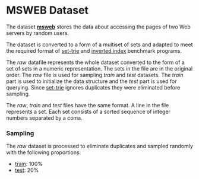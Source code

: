 # MSWEB Dataset

The dataset [**msweb**]() stores the data about accessing the pages of two Web servers by random users.

The dataset is converted to a form of a multiset of sets and adapted to meet the required format of [set-trie](https://bitbucket.org/isavnik/settrie/) and [inverted index](https://github.com/nick-ak96/InvertedIndex) benchmark programs.

The *raw* datafile represents the whole dataset converted to the form of a set of sets in a numeric representation. The sets in the file are in the original order. The *raw* file is used for sampling *train* and *test* datasets. The *train* part is used to initialize the data structure and the *test* part is used for querying. Since [set-trie](https://bitbucket.org/isavnik/settrie/) ignores duplicates they were eliminated before sampling.

The *raw*, *train* and *test* files have the same format.
A line in the file represents a set. Each set consists of a sorted sequence of integer numbers separated by a coma.

### Sampling

The *raw* dataset is processed to eliminate duplicates and sampled randomly with the following proportions:

- [train](https://github.com/mkrnc/set-trie-datasets/blob/main/experiment6/msweb.data.train): 100%
- [test](https://github.com/mkrnc/set-trie-datasets/blob/main/experiment6/msweb.data.test): 20%